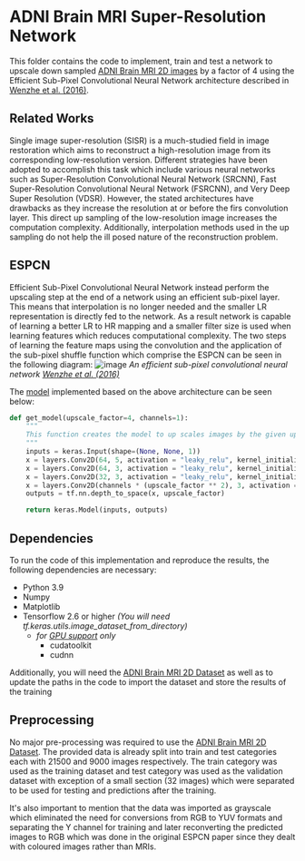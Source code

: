 # ADNI Brain MRI Super-Resolution Network
This folder contains the code to implement, train and test a network to upscale down sampled [ADNI Brain MRI 2D images](https://cloudstor.aarnet.edu.au/plus/s/L6bbssKhUoUdTSI) by a factor of 4 using the Efficient Sub-Pixel Convolutional Neural Network architecture described in [Wenzhe et al. (2016)](https://arxiv.org/abs/1609.05158). 
## Related Works
Single image super-resolution (SISR) is a much-studied field in image restoration which aims to reconstruct a high-resolution image from its corresponding low-resolution version. Different strategies have been adopted to accomplish this task which include various neural networks such as Super-Resolution Convolutional Neural Network (SRCNN), Fast Super-Resolution Convolutional Neural Network (FSRCNN), and Very Deep Super Resolution (VDSR). However, the stated architectures have drawbacks as they increase the resolution at or before the firs convolution layer. This direct up sampling of the low-resolution image increases the computation complexity. Additionally, interpolation methods used in the up sampling do not help the ill posed nature of the reconstruction problem. 
## ESPCN
Efficient Sub-Pixel Convolutional Neural Network instead perform the upscaling step at the end of a network using an efficient sub-pixel layer. This means that interpolation is no longer needed and the smaller LR representation is directly fed to the network. As a result network is capable of learning a better LR to HR mapping and a smaller filter size is used when learning features which reduces computational complexity. The two steps of learning the feature maps using the convolution and the application of the sub-pixel shuffle function which comprise the ESPCN can be seen in the following diagram: 
![image](https://user-images.githubusercontent.com/69196526/196846707-f431a658-de1f-4197-8e79-fe8f76caea54.png)
*An efficient sub-pixel convolutional neural network [Wenzhe et al. (2016)](https://arxiv.org/abs/1609.05158)*


The [model](./modules.py) implemented based on the above architecture can be seen below:

```python
def get_model(upscale_factor=4, channels=1):
    """
    This function creates the model to up scales images by the given upscale factor
    """
    inputs = keras.Input(shape=(None, None, 1))
    x = layers.Conv2D(64, 5, activation = "leaky_relu", kernel_initializer = "Orthogonal", padding = "same")(inputs)
    x = layers.Conv2D(64, 3, activation = "leaky_relu", kernel_initializer = "Orthogonal", padding = "same")(x)
    x = layers.Conv2D(32, 3, activation = "leaky_relu", kernel_initializer = "Orthogonal", padding = "same")(x)
    x = layers.Conv2D(channels * (upscale_factor ** 2), 3, activation = "leaky_relu", kernel_initializer = "Orthogonal", padding = "same")(x)
    outputs = tf.nn.depth_to_space(x, upscale_factor)

    return keras.Model(inputs, outputs)
```
## Dependencies
To run the code of this implementation and reproduce the results, the following dependencies are necessary:
* Python 3.9
* Numpy
* Matplotlib
* Tensorflow 2.6 or higher *(You will need tf.keras.utils.image_dataset_from_directory)*
  * *for [GPU support](https://www.tensorflow.org/install/pip) only*  
    * cudatoolkit 
    * cudnn

Additionally, you will need the [ADNI Brain MRI 2D Dataset](https://cloudstor.aarnet.edu.au/plus/s/L6bbssKhUoUdTSI) as well as to update the paths in the code to import the dataset and store the results of the training

## Preprocessing
No major pre-processing was required to use the [ADNI Brain MRI 2D Dataset](https://cloudstor.aarnet.edu.au/plus/s/L6bbssKhUoUdTSI). The provided data is already split into train and test categories each with 21500 and 9000 images respectively. The train category was used as the training dataset and test category was used as the validation dataset with exception of a small section (32 images) which were separated to be used for testing and predictions after the training. 

It's also important to mention that the data was imported as grayscale which eliminated the need for conversions from RGB to YUV formats and separating the Y channel for training and later reconverting the predicted images to RGB which was done in the original ESPCN paper since they dealt with coloured images rather than MRIs. 



